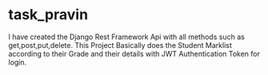 # task_pravin
I have created the Django Rest Framework Api with all methods such as get,post,put,delete. This Project Basically does the Student Marklist according to their Grade and their details with JWT  Authentication Token for login.

